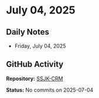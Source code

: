 ﻿# July 04, 2025

## Daily Notes

- Friday, July 04, 2025

## GitHub Activity

**Repository:** [SSJK-CRM](https://github.com/Rupali59/SSJK-CRM)

**Status:** No commits on 2025-07-04
